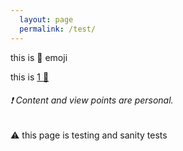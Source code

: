 ```yaml
---
  layout: page
  permalink: /test/
---
```


 this is :page_with_curl: emoji

 this is [1 :page_with_curl: ](#0) 

###### :exclamation: Content and view points are personal. 

:warning: this page is testing and sanity tests